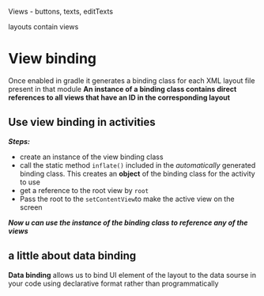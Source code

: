 Views - buttons, texts, editTexts

layouts contain views

# View binding

Once enabled in gradle it generates a binding class for each XML layout file present in that module
**An instance of a binding class contains direct references to all views that have an ID in the corresponding layout**


## Use view binding in activities

**_Steps:_**
- create an instance of the view binding class
- call the static method ```inflate()``` included in the _automatically_ generated binding class. This creates an **object** of the binding class for the activity to use
- get a reference to the root view by ```root```
- Pass the root to the ```setContentView```to make the active view on the screen

**_Now u can use the instance of the binding class to reference  any of the views_**


## a little about data binding  
**Data binding** allows us to bind UI element of the layout to the data sourse in your code using declarative format rather than programmatically
